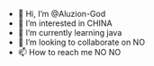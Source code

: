 - 👋 Hi, I’m @Aluzion-God
- 👀 I’m interested in CHINA
- 🌱 I’m currently learning java
- 💞️ I’m looking to collaborate on NO
- 📫 How to reach me NO NO

<!---
Aluzion-God/Aluzion-God is a ✨ special ✨ repository because its `README.md` (this file) appears on your GitHub profile.
You can click the Preview link to take a look at your changes.
--->
